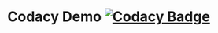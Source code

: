 # Codacy Demo [![Codacy Badge][codacy-badge]][codacy-url]

[codacy-badge]: https://api.codacy.com/project/badge/Grade/0108e3e4cd4843a695d93bdbe16e10c3
[codacy-url]: https://www.codacy.com/app/deepakmahakale/codacy-demo
